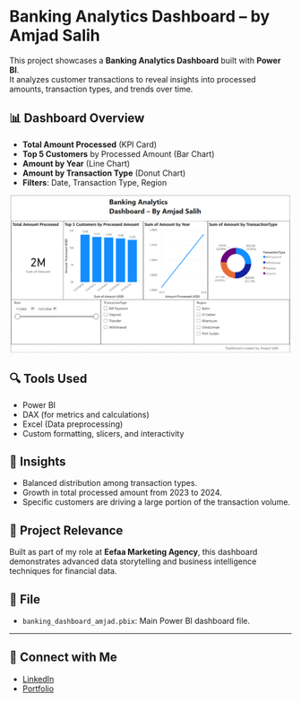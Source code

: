 # Banking Analytics Dashboard – by Amjad Salih

This project showcases a **Banking Analytics Dashboard** built with **Power BI**.  
It analyzes customer transactions to reveal insights into processed amounts, transaction types, and trends over time.

## 📊 Dashboard Overview

- **Total Amount Processed** (KPI Card)
- **Top 5 Customers** by Processed Amount (Bar Chart)
- **Amount by Year** (Line Chart)
- **Amount by Transaction Type** (Donut Chart)
- **Filters**: Date, Transaction Type, Region

![Dashboard Preview](dashboard-preview.png)

## 🔍 Tools Used

- Power BI
- DAX (for metrics and calculations)
- Excel (Data preprocessing)
- Custom formatting, slicers, and interactivity

## 🧠 Insights

- Balanced distribution among transaction types.
- Growth in total processed amount from 2023 to 2024.
- Specific customers are driving a large portion of the transaction volume.

## 🏢 Project Relevance

Built as part of my role at **Eefaa Marketing Agency**, this dashboard demonstrates advanced data storytelling and business intelligence techniques for financial data.

## 📁 File

- `banking_dashboard_amjad.pbix`: Main Power BI dashboard file.

---

## 💼 Connect with Me

- [LinkedIn](https://www.linkedin.com/in/amjad-nazar)
- [Portfolio](https://amjadnazar.github.io)
